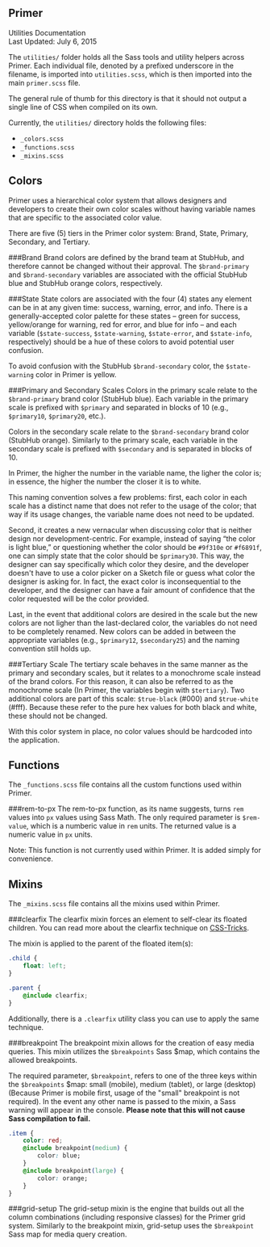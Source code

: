 Primer
---
Utilities Documentation  
Last Updated: July 6, 2015

The `utilities/` folder holds all the Sass tools and utility helpers across Primer. Each individual file, denoted by a prefixed underscore in the filename, is imported into `utilities.scss`, which is then imported into the main `primer.scss` file.

The general rule of thumb for this directory is that it should not output a single line of CSS when compiled on its own.

Currently, the `utilities/` directory holds the following files:

- `_colors.scss`
- `_functions.scss`
- `_mixins.scss`

Colors
--
Primer uses a hierarchical color system that allows designers and developers to create their own color scales without having variable names that are specific to the associated color value.

There are five (5) tiers in the Primer color system: Brand, State, Primary, Secondary, and Tertiary.

###Brand
Brand colors are defined by the brand team at StubHub, and therefore cannot be changed without their approval. The `$brand-primary` and `$brand-secondary` variables are associated with the official StubHub blue and StubHub orange colors, respectively.

###State
State colors are associated with the four (4) states any element can be in at any given time: success, warning, error, and info. There is a generally-accepted color palette for these states – green for success, yellow/orange for warning, red for error, and blue for info – and each variable (`$state-success`, `$state-warning`, `$state-error`, and `$state-info`, respectively) should be a hue of these colors to avoid potential user confusion.

To avoid confusion with the StubHub `$brand-secondary` color, the `$state-warning` color in Primer is yellow.

###Primary and Secondary Scales
Colors in the primary scale relate to the `$brand-primary` brand color (StubHub blue). Each variable in the primary scale is prefixed with `$primary` and separated in blocks of 10 (e.g., `$primary10`, `$primary20`, etc.).

Colors in the secondary scale relate to the `$brand-secondary` brand color (StubHub orange). Similarly to the primary scale, each variable in the secondary scale is prefixed with `$secondary` and is separated in blocks of 10.

In Primer, the higher the number in the variable name, the ligher the color is; in essence, the higher the number the closer it is to white.

This naming convention solves a few problems: first, each color in each scale has a distinct name that does not refer to the usage of the color; that way if its usage changes, the variable name does not need to be updated.

Second, it creates a new vernacular when discussing color that is neither design nor development-centric. For example, instead of saying “the color is light blue,” or questioning whether the color should be `#9f310e` or `#f6891f`, one can simply state that the color should be `$primary30`. This way, the designer can say specifically which color they desire, and the developer doesn't have to use a color picker on a Sketch file or guess what color the designer is asking for. In fact, the exact color is inconsequential to the developer, and the designer can have a fair amount of confidence that the color requested will be the color provided.

Last, in the event that additional colors are desired in the scale but the new colors are not ligher than the last-declared color, the variables do not need to be completely renamed. New colors can be added in between the appropriate variables (e.g., `$primary12`, `$secondary25`) and the naming convention still holds up.

###Tertiary Scale
The tertiary scale behaves in the same manner as the primary and secondary scales, but it relates to a monochrome scale instead of the brand colors. For this reason, it can also be referred to as the monochrome scale (In Primer, the variables begin with `$tertiary`). Two additional colors are part of this scale: `$true-black` (#000) and `$true-white` (#fff). Because these refer to the pure hex values for both black and white, these should not be changed.

With this color system in place, no color values should be hardcoded into the application.

Functions
--
The `_functions.scss` file contains all the custom functions used within Primer.

###rem-to-px
The rem-to-px function, as its name suggests, turns `rem` values into `px` values using Sass Math. The only required parameter is `$rem-value`, which is a numberic value in `rem` units. The returned value is a numeric value in `px` units.


Note: This function is not currently used within Primer. It is added simply for convenience.

Mixins
--
The `_mixins.scss` file contains all the mixins used within Primer.

###clearfix
The clearfix mixin forces an element to self-clear its floated children. You can read more about the clearfix technique on [CSS-Tricks](https://css-tricks.com/snippets/css/clear-fix/).

The mixin is applied to the parent of the floated item(s):

```css
.child {
	float: left;
}

.parent {
	@include clearfix;
}
```

Additionally, there is a `.clearfix` utility class you can use to apply the same technique.

###breakpoint
The breakpoint mixin allows for the creation of easy media queries. This mixin utilizes the `$breakpoints` Sass $map, which contains the allowed breakpoints.

The required parameter, `$breakpoint`, refers to one of the three keys within the `$breakpoints` $map: small (mobile), medium (tablet), or large (desktop) (Because Primer is mobile first, usage of the "small" breakpoint is not required). In the event any other name is passed to the mixin, a Sass warning will appear in the console. **Please note that this will not cause Sass compilation to fail.**

```css
.item {
	color: red;
	@include breakpoint(medium) {
		color: blue;
	}
	@include breakpoint(large) {
		color: orange;
	}
}
```
###grid-setup
The grid-setup mixin is the engine that builds out all the column combinations (including responsive classes) for the Primer grid system. Similarly to the breakpoint mixin, grid-setup uses the `$breakpoint` Sass map for media query creation.